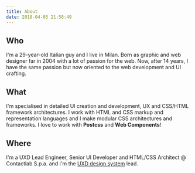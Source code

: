 ```yaml
---
title: About
date: 2018-04-05 21:58:49
---
```


## Who
I'm a 29-year-old Italian guy and I live in Milan. Born as graphic and web designer far in 2004 with a lot of passion for the web. Now, after 14 years, I have the same passion but now oriented to the web development and UI crafting.

## What
I'm specialised in detailed UI creation and development, UX and CSS/HTML framework architectures. I work with HTML and CSS markup and representation languages and I make modular CSS architectures and frameworks. I love to work with **Postcss** and **Web Components**!

## Where
I'm a UXD Lead Engineer, Senior UI Developer and HTML/CSS Architect @ Contactlab S.p.a. and i'm the [UXD design system](https://ux.contactlab.com) lead.